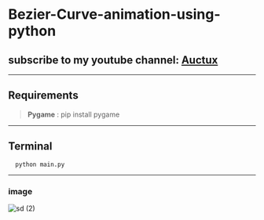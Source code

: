# Bezier-Curve-animation-using-python
## subscribe to my youtube channel: [Auctux](https://www.youtube.com/channel/UCjPk9YDheKst1FlAf_KSpyA)
---
## Requirements
> **Pygame** : pip install pygame

---
## Terminal
      python main.py
---
    
### image
![sd (2)](https://user-images.githubusercontent.com/48150537/82727023-774aa780-9d05-11ea-9947-a8fffc484956.png)

